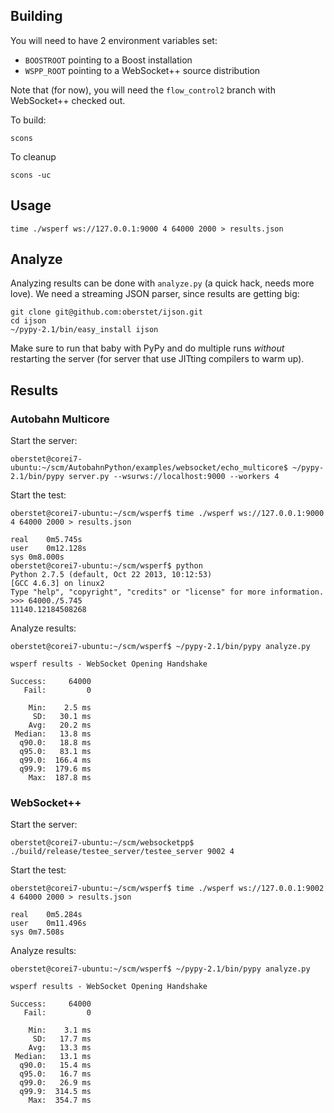 ## Building

You will need to have 2 environment variables set:

  * `BOOSTROOT` pointing to a Boost installation
  * `WSPP_ROOT` pointing to a WebSocket++ source distribution

Note that (for now), you will need the `flow_control2` branch with WebSocket++ checked out.

To build:

	scons

To cleanup

	scons -uc

## Usage

	time ./wsperf ws://127.0.0.1:9000 4 64000 2000 > results.json


## Analyze

Analyzing results can be done with `analyze.py` (a quick hack, needs more love). We need a streaming JSON parser, since results are getting big:

	git clone git@github.com:oberstet/ijson.git
	cd ijson
	~/pypy-2.1/bin/easy_install ijson

Make sure to run that baby with PyPy and do multiple runs *without* restarting the server (for server that use JITting compilers to warm up).

## Results

### Autobahn Multicore

Start the server:

	oberstet@corei7-ubuntu:~/scm/AutobahnPython/examples/websocket/echo_multicore$ ~/pypy-2.1/bin/pypy server.py --wsurws://localhost:9000 --workers 4

Start the test:

	oberstet@corei7-ubuntu:~/scm/wsperf$ time ./wsperf ws://127.0.0.1:9000 4 64000 2000 > results.json

	real	0m5.745s
	user	0m12.128s
	sys	0m8.000s
	oberstet@corei7-ubuntu:~/scm/wsperf$ python
	Python 2.7.5 (default, Oct 22 2013, 10:12:53) 
	[GCC 4.6.3] on linux2
	Type "help", "copyright", "credits" or "license" for more information.
	>>> 64000./5.745
	11140.12184508268

Analyze results:

	oberstet@corei7-ubuntu:~/scm/wsperf$ ~/pypy-2.1/bin/pypy analyze.py

	wsperf results - WebSocket Opening Handshake

	Success:     64000
	   Fail:         0

	    Min:    2.5 ms
	     SD:   30.1 ms
	    Avg:   20.2 ms
	 Median:   13.8 ms
	  q90.0:   18.8 ms
	  q95.0:   83.1 ms
	  q99.0:  166.4 ms
	  q99.9:  179.6 ms
	    Max:  187.8 ms

### WebSocket++

Start the server:

	oberstet@corei7-ubuntu:~/scm/websocketpp$ ./build/release/testee_server/testee_server 9002 4

Start the test:

	oberstet@corei7-ubuntu:~/scm/wsperf$ time ./wsperf ws://127.0.0.1:9002 4 64000 2000 > results.json

	real	0m5.284s
	user	0m11.496s
	sys	0m7.508s

Analyze results:

	oberstet@corei7-ubuntu:~/scm/wsperf$ ~/pypy-2.1/bin/pypy analyze.py 

	wsperf results - WebSocket Opening Handshake

	Success:     64000
	   Fail:         0

	    Min:    3.1 ms
	     SD:   17.7 ms
	    Avg:   13.3 ms
	 Median:   13.1 ms
	  q90.0:   15.4 ms
	  q95.0:   16.7 ms
	  q99.0:   26.9 ms
	  q99.9:  314.5 ms
	    Max:  354.7 ms

